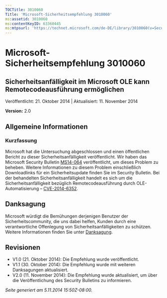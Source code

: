 ```yaml
---
TOCTitle: 3010060
Title: 'Microsoft-Sicherheitsempfehlung 3010060'
ms:assetid: 3010060
ms:contentKeyID: 63360445
ms:mtpsurl: 'https://technet.microsoft.com/de-DE/library/3010060(v=Security.10)'
---
```


Microsoft-Sicherheitsempfehlung 3010060
=======================================

Sicherheitsanfälligkeit im Microsoft OLE kann Remotecodeausführung ermöglichen
------------------------------------------------------------------------------

Veröffentlicht: 21. Oktober 2014 | Aktualisiert: 11. November 2014

**Version:** 2.0

Allgemeine Informationen
------------------------

### Kurzfassung

Microsoft hat die Untersuchung abgeschlossen und einen öffentlichen Bericht zu dieser Sicherheitsanfälligkeit veröffentlicht. Wir haben das Microsoft Security Bulletin [MS14-064](http://go.microsoft.com/fwlink/?linkid=518106) veröffentlicht, um dieses Problem zu beheben. Weitere Informationen zu diesem Problem einschließlich Downloadlinks für ein Sicherheitsupdate finden Sie im Security Bulletin. Bei der behandelten Sicherheitsanfälligkeit handelt es sich um die Sicherheitsanfälligkeit bezüglich Remotecodeausführung durch OLE-Automatisierung – [CVE-2014-6352](http://www.cve.mitre.org/cgi-bin/cvename.cgi?name=cve-2014-6352). 

Danksagung
----------

Microsoft würdigt die Bemühungen derjenigen Benutzer der Sicherheitscommunity, die uns dabei helfen, Kunden durch eine verantwortliche Offenlegung von Sicherheitsanfälligkeiten zu schützen. Weitere Informationen finden Sie unter [Danksagung](https://technet.microsoft.com/de-de/library/security/dn820091.aspx).

Revisionen
----------

-   V1.0 (21. Oktober 2014): Die Empfehlung wurde veröffentlicht.
-   V1.1 (30. Oktober 2014): Die Empfehlung wurde mit weiteren Danksagungen aktualisiert.
-   V2.0 (11. November 2014): Die Empfehlung wurde aktualisiert, um über die Veröffentlichung des Security Bulletins zu informieren.

*Seite generiert am 5.11.2014 15:50Z-08:00.*
